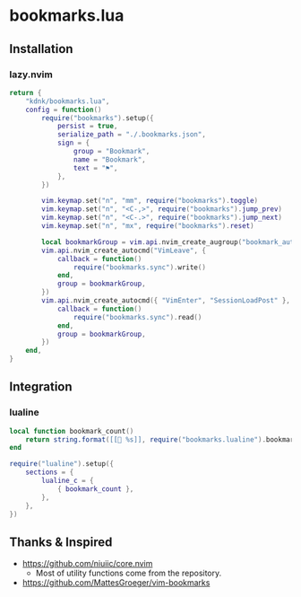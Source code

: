 # bookmarks.lua

## Installation

### lazy.nvim

```lua
return {
    "kdnk/bookmarks.lua",
    config = function()
        require("bookmarks").setup({
            persist = true,
            serialize_path = "./.bookmarks.json",
            sign = {
                group = "Bookmark",
                name = "Bookmark",
                text = "⚑",
            },
        })

        vim.keymap.set("n", "mm", require("bookmarks").toggle)
        vim.keymap.set("n", "<C-,>", require("bookmarks").jump_prev)
        vim.keymap.set("n", "<C-.>", require("bookmarks").jump_next)
        vim.keymap.set("n", "mx", require("bookmarks").reset)

        local bookmarkGroup = vim.api.nvim_create_augroup("bookmark_auto_restore", {})
        vim.api.nvim_create_autocmd("VimLeave", {
            callback = function()
                require("bookmarks.sync").write()
            end,
            group = bookmarkGroup,
        })
        vim.api.nvim_create_autocmd({ "VimEnter", "SessionLoadPost" }, {
            callback = function()
                require("bookmarks.sync").read()
            end,
            group = bookmarkGroup,
        })
    end,
}
```

## Integration

### lualine

```lua
local function bookmark_count()
    return string.format([[📘 %s]], require("bookmarks.lualine").bookmark_count())
end

require("lualine").setup({
    sections = {
        lualine_c = {
            { bookmark_count },
        },
    },
})
```

## Thanks & Inspired

- https://github.com/niuiic/core.nvim
  - Most of utility functions come from the repository.
- https://github.com/MattesGroeger/vim-bookmarks 
